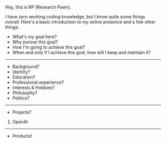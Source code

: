 Hey, this is RP (Research Pawn).

I have zero working coding knowledge, but I know quite some things overall.
Here's a basic introduction to my online presence and a few other things:

- What's my goal here?
- Why pursue this goal?
- How I'm going to achieve this goal?
- When and only if I achieve this goal, how will I keep and maintain it?
------------------------
- Background?
- Identity?
- Education?
- Professional experience?
- Interests & Hobbies?
- Philosophy? 
- Politics?
------------------------
- Projects?
1. OpenAI
------------------------
- Products!
